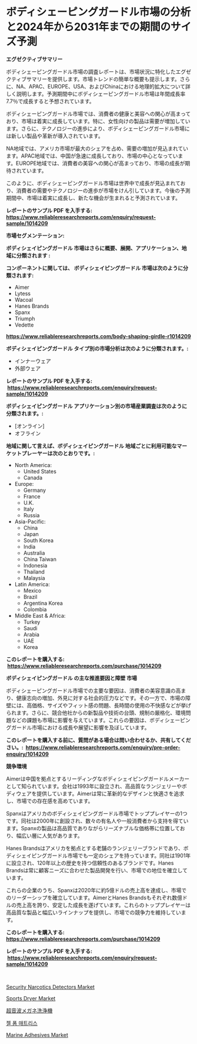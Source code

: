 <p><h1>ボディシェーピングガードル市場の分析と2024年から2031年までの期間のサイズ予測</h1></p><p><strong>エグゼクティブサマリー</strong></p>
<p><p>ボディシェーピングガードル市場の調査レポートは、市場状況に特化したエグゼクティブサマリーを提供します。市場トレンドの簡単な概要も提示します。さらに、NA、APAC、EUROPE、USA、およびChinaにおける地理的拡大について詳しく説明します。予測期間中にボディシェーピングガードル市場は年間成長率7.7％で成長すると予想されています。</p><p>ボディシェーピングガードル市場では、消費者の健康と美容への関心が高まっており、市場は着実に成長しています。特に、女性向けの製品は需要が増加しています。さらに、テクノロジーの進歩により、ボディシェーピングガードル市場には新しい製品や革新が導入されています。</p><p>NA地域では、アメリカ市場が最大のシェアを占め、需要の増加が見込まれています。APAC地域では、中国が急速に成長しており、市場の中心となっています。EUROPE地域では、消費者の美容への関心が高まっており、市場の成長が期待されています。</p><p>このように、ボディシェーピングガードル市場は世界中で成長が見込まれており、消費者の需要やテクノロジーの進歩が市場をけん引しています。今後の予測期間中、市場は着実に成長し、新たな機会が生まれると予測されています。</p></p>
<p><strong>レポートのサンプル PDF を入手する: <a href="https://www.reliableresearchreports.com/enquiry/request-sample/1014209">https://www.reliableresearchreports.com/enquiry/request-sample/1014209</a></strong></p>
<p><strong>市場セグメンテーション:</strong></p>
<p><strong> ボディシェイピングガードル 市場はさらに概要、展開、アプリケーション、地域に分類されます :</strong></p>
<p><strong>コンポーネントに関しては、 ボディシェイピングガードル 市場は次のように分類されます: &nbsp;</strong></p>
<p><ul><li>Aimer</li><li>Lytess</li><li>Wacoal</li><li>Hanes Brands</li><li>Spanx</li><li>Triumph</li><li>Vedette</li></ul></p>
<p><strong><a href="https://www.reliableresearchreports.com/body-shaping-girdle-r1014209">https://www.reliableresearchreports.com/body-shaping-girdle-r1014209</a></strong></p>
<p><strong> ボディシェイピングガードル タイプ別の市場分析は次のように分類されます。:</strong></p>
<p><ul><li>インナーウェア</li><li>外部ウェア</li></ul></p>
<p><strong>レポートのサンプル PDF を入手する: &nbsp;<a href="https://www.reliableresearchreports.com/enquiry/request-sample/1014209">https://www.reliableresearchreports.com/enquiry/request-sample/1014209</a></strong></p>
<p><strong> ボディシェイピングガードル アプリケーション別の市場産業調査は次のように分類されます。:</strong></p>
<p><ul><li>[オンライン]</li><li>オフライン</li></ul></p>
<p><strong>地域に関して言えば、ボディシェイピングガードル 地域ごとに利用可能なマーケットプレーヤーは次のとおりです。:</strong></p>
<p><ul>
    <li>
        North America:
        <ul>
            <li>United States</li>
            <li>Canada</li>
        </ul>
    </li>
    <li>
        Europe:
        <ul>
            <li>Germany</li>
            <li>France</li>
            <li>U.K.</li>
            <li>Italy</li>
            <li>Russia</li>
        </ul>
    </li>
    <li>
        Asia-Pacific:
        <ul>
            <li>China</li>
            <li>Japan</li>
            <li>South Korea</li>
            <li>India</li>
            <li>Australia</li>
            <li>China Taiwan</li>
            <li>Indonesia</li>
            <li>Thailand</li>
            <li>Malaysia</li>
        </ul>
    </li>
    <li>
        Latin America:
        <ul>
            <li>Mexico</li>
            <li>Brazil</li>
            <li>Argentina Korea</li>
            <li>Colombia</li>
        </ul>
    </li>
    <li>
        Middle East & Africa:
        <ul>
            <li>Turkey</li>
            <li>Saudi</li>
            <li>Arabia</li>
            <li>UAE</li>
            <li>Korea</li>
        </ul>
    </li>
    </ul></p>
<p><strong>このレポートを購入する: &nbsp;<a href="https://www.reliableresearchreports.com/purchase/1014209">https://www.reliableresearchreports.com/purchase/1014209</a></strong></p>
<p><strong>ボディシェイピングガードル の主な推進要因と障壁 市場</strong></p>
<p><p>ボディシェーピングガードル市場での主要な要因は、消費者の美容意識の高まり、健康志向の増加、外見に対する社会的圧力などです。その一方で、市場の障壁には、高価格、サイズやフィット感の問題、長時間の使用の不快感などが挙げられます。さらに、競合他社からの新製品や技術の台頭、規制の厳格化、環境問題などの課題も市場に影響を与えています。これらの要因は、ボディシェーピングガードル市場における成長や展望に影響を及ぼしています。</p></p>
<p><strong>このレポートを購入する前に、質問がある場合は問い合わせるか、共有してください。:&nbsp; <a href="https://www.reliableresearchreports.com/enquiry/pre-order-enquiry/1014209">https://www.reliableresearchreports.com/enquiry/pre-order-enquiry/1014209</a></strong></p>
<p><strong>競争環境</strong></p>
<p><p>Aimerは中国を拠点とするリーディングなボディシェイピングガードルメーカーとして知られています。会社は1993年に設立され、高品質なランジェリーやボディウェアを提供しています。Aimerは常に革新的なデザインと快適さを追求し、市場での存在感を高めています。</p><p>Spanxはアメリカのボディシェイピングガードル市場でトッププレイヤーの1つです。同社は2000年に創設され、数々の有名人や一般消費者から支持を得ています。Spanxの製品は高品質でありながらリーズナブルな価格帯に位置しており、幅広い層に人気があります。</p><p>Hanes Brandsはアメリカを拠点とする老舗のランジェリーブランドであり、ボディシェイピングガードル市場でも一定のシェアを持っています。同社は1901年に設立され、120年以上の歴史を持つ信頼性のあるブランドです。Hanes Brandsは常に顧客ニーズに合わせた製品開発を行い、市場での地位を確立しています。</p><p>これらの企業のうち、Spanxは2020年に約5億ドルの売上高を達成し、市場でのリーダーシップを確立しています。AimerとHanes Brandsもそれぞれ数億ドルの売上高を誇り、安定した成長を遂げています。これらのトッププレイヤーは高品質な製品と幅広いラインナップを提供し、市場での競争力を維持しています。</p></p>
<p><strong>このレポートを購入する: &nbsp; <a href="https://www.reliableresearchreports.com/purchase/1014209">https://www.reliableresearchreports.com/purchase/1014209</a></strong></p>
<p><strong>レポートのサンプル PDF を入手する: &nbsp;<a href="https://www.reliableresearchreports.com/enquiry/request-sample/1014209">https://www.reliableresearchreports.com/enquiry/request-sample/1014209</a></strong><strong></strong></p>
<p>&nbsp;</p>
<p><p><a href="https://github.com/globismark/Market-Research-Report-List-3/blob/main/security-narcotics-detectors-market.md">Security Narcotics Detectors Market</a></p><p><a href="https://view.publitas.com/reportprime-1/sports-dryer-market-insight-market-trends-growth-forecasted-from-2024-to-2031/">Sports Dryer Market</a></p><p><a href="https://github.com/MosesSpinka1914/Market-Research-Report-List-1/blob/main/450432442795.md">超音波メガネ洗浄機</a></p><p><a href="https://github.com/Tristiarton768456/Market-Research-Report-List-1/blob/main/617750239337.md">젤 폼 매트리스</a></p><p><a href="https://noble-drawer-34c.notion.site/Marine-Adhesives-Market-Size-and-Market-Trends-Complete-Industry-Overview-2024-to-2031-dae88eaee3b645e0960fc8042fb54cce">Marine Adhesives Market</a></p></p>
